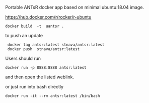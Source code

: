 

Portable ANTsR docker app based on minimal ubuntu:18.04 image.

https://hub.docker.com/r/rocker/r-ubuntu

```
docker build  -t  uantsr .
```

to push an update

```
 docker tag antsr:latest stnava/antsr:latest
 docker push  stnava/antsr:latest
```


Users should run


```
docker run -p 8888:8888 antsr:latest
```

and then open the listed weblink.

or just run into bash directly

```
docker run -it --rm antsr:latest /bin/bash
```

